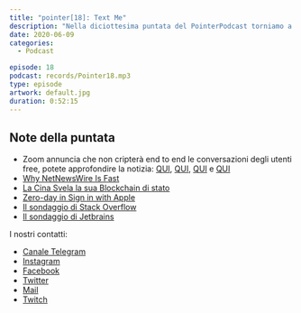 ```yaml
---
title: "pointer[18]: Text Me"
description: "Nella diciottesima puntata del PointerPodcast torniamo a parlare di Immuni, con un piccolo follow up, e di Zoom. Poi analizziamo le novità della PS5, della Blockchain di stato Cinese e vi spieghiamo un bug 0-day nel Sign-In-With-Apple."
date: 2020-06-09
categories:
  - Podcast

episode: 18
podcast: records/Pointer18.mp3
type: episode
artwork: default.jpg
duration: 0:52:15
---
```


## Note della puntata

<!-- wp:list -->
<ul><li>Zoom annuncia che non cripterà end to end le conversazioni degli utenti free, potete approfondire la notizia: <a href="https://www.unboundtech.com/zoom-encryption-debate/?utm_source=wadi&amp;utm_medium=influencer_platform">QUI</a>, <a href="https://boingboing.net/2020/06/03/zoom-ceo-says-it-wont-encryp.html">QUI</a>, <a href="https://sneak.berlin/20200604/if-zoom-is-wrong-so-is-apple/">QUI</a> e <a href="https://www.ranzware.com/2020/06/04/the-fbi-must-be-stoked-about-zooms-encryption-policy/">QUI</a></li><li><a href="https://inessential.com/2020/05/18/why_netnewswire_is_fast">Why NetNewsWire Is Fast </a></li><li><a href="https://www.wired.it/economia/finanza/2020/05/01/cina-blockchain/">La Cina Svela la sua Blockchain di stato</a></li><li><a href="https://bhavukjain.com/blog/2020/05/30/zeroday-signin-with-apple/">Zero-day in Sign in with Apple</a></li><li><a href="https://todoist.com/showTask?id=3930734699&amp;sync_id=3930734699"></a><a href="https://stackoverflow.blog/2020/05/27/2020-stack-overflow-developer-survey-results/">Il sondaggio di Stack Overflow</a></li><li><a href="https://todoist.com/showTask?id=3971997014&amp;sync_id=3971997014"></a><a href="https://www.jetbrains.com/lp/devecosystem-2020/?utm_source=email&amp;utm_medium=email&amp;utm_campaign=devecosystem-2020&amp;mkt_tok=eyJpIjoiT0RJNU1EWm1aREZsTnpJeiIsInQiOiJnb0pMdnZ1ditYU2NNRVlpT0J3RHpIVXA3Y2xNbXZNUW5qUzB4OVFZanJEMDRHaU1pZWxleXh1cGhTY2RyMExPM25ZMTZyMURLbVRIanFwZXNTSE5YQ29SRlF2cER3V1hqdVZPdkdiVXh5aFBHWUNlSGVYR1EzaitDeXd6b3lYViJ9">Il sondaggio di Jetbrains</a></li></ul>
<!-- /wp:list -->

I nostri contatti:

- [Canale Telegram](https://t.me/PointerPodcast)
- [Instagram](https://www.instagram.com/pointerpodcast/)
- [Facebook](https://www.facebook.com/pointerPodcast/)
- [Twitter](https://twitter.com/PointerPodcast)
- [Mail](info@pointerpodcast.it)
- [Twitch](https://www.twitch.tv/pointerpodcast)

